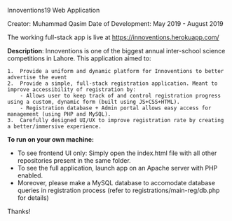 Innoventions19 Web Application

Creator: Muhammad Qasim
Date of Development: May 2019 - August 2019

The working full-stack app is live at https://innoventions.herokuapp.com/

**Description**:
  Innoventions is one of the biggest annual inter-school science competitions in Lahore. This application aimed to:
    
    1.  Provide a uniform and dynamic platform for Innoventions to better advertise the event
    2.  Provide a simple, full-stack registration application. Meant to improve accessibility of registration by:
        - Allows user to keep track of and control registration progress using a custom, dynamic form (built using JS+CSS+HTML).
        - Registration database + Admin portal allows easy access for management (using PHP and MySQL).
    3.  Carefully designed UI/UX to improve registration rate by creating a better/immersive experience.


**To run on your own machine:**

  - To see frontend UI only: Simply open the index.html file with all other repositories present in the same folder.
  - To see the full application, launch app on an Apache server with PHP enabled.
  - Moreover, please make a MySQL database to accomodate database queries in registration process 
    (refer to registrations/main-reg/db.php for details)

Thanks!


